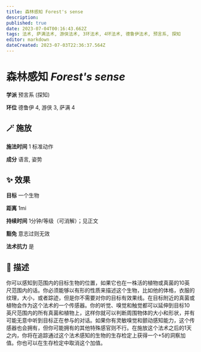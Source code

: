 ```yaml
---
title: 森林感知 Forest's sense
description: 
published: true
date: 2023-07-04T00:16:43.662Z
tags: 法术, 萨满法术, 游侠法术, 3环法术, 4环法术, 德鲁伊法术, 预言系, 探知
editor: markdown
dateCreated: 2023-07-03T22:36:37.564Z
---
```


# **森林感知** *Forest's sense*

**学派** 预言系 (探知) 

**环位** 德鲁伊 4, 游侠 3, 萨满 4

## 🪄 施放

**施法时间** 1 标准动作

**成分** 语言, 姿势

## ✨ 效果 

**目标** 一个生物 

**距离** 1mi  

**持续时间** 1分钟/等级（可消解）；见正文 

**豁免** 意志过则无效

**法术抗力** 是

## 📖 描述

你可以感知到范围内的目标生物的位置，如果它也在一株活的植物或真菌的10英尺范围内的话。你必须能够以有形的性质来描述这个生物，比如他的体格，衣服的纹理，大小，或者踪迹，但是你不需要对你的目标有效果线。在目标附近的真菌或植物会作为这个法术的一个传感器。你的听觉、嗅觉和触觉都可以延伸到目标10英尺范围内的所有真菌和植物上，这样你就可以判断周围物体的大小和形状，并有可能无意中听到目标正在参与的对话。如果你有灵敏嗅觉和颤动感知能力，这个传感器也会拥有，但你可能拥有的其他特殊感官则不行。在施放这个法术之后的1天之内，你将在追踪通过这个法术感知的生物的生存检定上获得一个+5的洞察加值。你也可以在生存检定中取消这个加值。
    